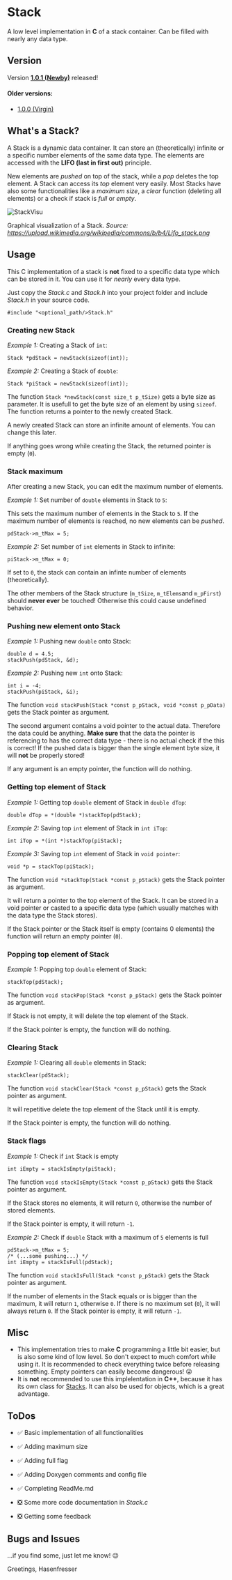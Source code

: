 # Stack
A low level implementation in **C** of a stack container. Can be filled with nearly any data type.

## Version

Version **[1.0.1 (Newby)](https://github.com/Hasenfresser/Stack/releases/tag/1.0.1)** released!

#### Older versions:

- [1.0.0 (Virgin)](https://github.com/Hasenfresser/Stack/releases/tag/1.0.0)


## What's a Stack?
A Stack is a dynamic data container. It can store an (theoretically) infinite or a specific number elements of the same data type.
The elements are accessed with the **LIFO (last in first out)** principle.

New elements are *pushed* on top of the stack, while a *pop* deletes the top element. A Stack can access its *top* element very easily.
Most Stacks have also some functionalities like a *maximum size*, a *clear* function (deleting all elements) or a check if stack is *full* or *empty*.

![StackVisu](https://upload.wikimedia.org/wikipedia/commons/b/b4/Lifo_stack.png)

Graphical visualization of a Stack.
*Source: https://upload.wikimedia.org/wikipedia/commons/b/b4/Lifo_stack.png*


## Usage

This C implementation of a stack is **not** fixed to a specific data type which can be stored in it. You can use it for *nearly* every data type.

Just copy the *Stack.c* and *Stack.h* into your project folder and include *Stack.h* in your source code.

```
#include "<optional_path/>Stack.h"
```

### Creating new Stack

*Example 1:* Creating a Stack of `int`:
```
Stack *pdStack = newStack(sizeof(int));
```


*Example 2:* Creating a Stack of `double`:
```
Stack *piStack = newStack(sizeof(int));
```

The function `Stack *newStack(const size_t p_tSize)` gets a byte size as parameter. It is usefull to get the byte size of an element by using `sizeof`.
The function returns a pointer to the newly created Stack.

A newly created Stack can store an infinite amount of elements. You can change this later.

If anything goes wrong while creating the Stack, the returned pointer is empty (`0`).


### Stack maximum

After creating a new Stack, you can edit the maximum number of elements.

*Example 1:* Set number of `double` elements in Stack to `5`:

This sets the maximum number of elements in the Stack to `5`.
If the maximum number of elements is reached, no new elements can be *pushed*.
```
pdStack->m_tMax = 5;
```

*Example 2:* Set number of `int` elements in Stack to infinite:
```
piStack->m_tMax = 0;
```

 If set to `0`, the stack can contain an infinte number of elements (theoretically).

The other members of the Stack structure (`m_tSize`, `m_tElems`and `m_pFirst`) should **never ever** be touched! Otherwise this could cause undefined behavior.


### Pushing new element onto Stack

*Example 1:* Pushing new `double` onto Stack:

```
double d = 4.5;
stackPush(pdStack, &d);
```

*Example 2:* Pushing new `int` onto Stack:

```
int i = -4;
stackPush(piStack, &i);
```

The function `void stackPush(Stack *const p_pStack, void *const p_pData)` gets the Stack pointer as argument. 

The second argument contains a void pointer to the actual data. Therefore the data could be anything. **Make sure** that the data the pointer is referencing to has the correct data type - there is no actual check if the this is correct!
If the pushed data is bigger than the single element byte size, it will **not** be properly stored!

If any argument is an empty pointer, the function will do nothing.


### Getting top element of Stack

*Example 1:* Getting top `double` element of Stack in `double dTop`:
```
double dTop = *(double *)stackTop(pdStack);
```

*Example 2:* Saving top `int` element of Stack in `int iTop`:
```
int iTop = *(int *)stackTop(piStack);
```

*Example 3:* Saving top `int` element of Stack in `void pointer`:
```
void *p = stackTop(piStack);
```

The function `void *stackTop(Stack *const p_pStack)` gets the Stack pointer as argument.

It will return a pointer to the top element of the Stack. It can be stored in a void pointer or casted to a specific data type (which usually matches with the data type the Stack stores).

If the Stack pointer or the Stack itself is empty (contains 0 elements) the function will return an empty pointer (`0`).

### Popping top element of Stack

*Example 1:* Popping top `double` element of Stack:
```
stackTop(pdStack);
```

The function `void stackPop(Stack *const p_pStack)` gets the Stack pointer as argument.

If Stack is not empty, it will delete the top element of the Stack.

If the Stack pointer is empty, the function will do nothing.


### Clearing Stack

*Example 1:* Clearing all `double` elements in Stack:
```
stackClear(pdStack);
```

The function `void stackClear(Stack *const p_pStack)` gets the Stack pointer as argument.

It will repetitive delete the top element of the Stack until it is empty.

If the Stack pointer is empty, the function will do nothing.


### Stack flags

*Example 1:* Check if `int` Stack is empty
```
int iEmpty = stackIsEmpty(piStack);
```

The function `void stackIsEmpty(Stack *const p_pStack)` gets the Stack pointer as argument.

If the Stack stores no elements, it will return `0`, otherwise the number of stored elements.

If the Stack pointer is empty, it will return `-1`.

*Example 2:* Check if `double` Stack with a maximum of `5` elements is full
```
pdStack->m_tMax = 5;
/* (...some pushing...) */
int iEmpty = stackIsFull(pdStack);
```

The function `void stackIsFull(Stack *const p_pStack)` gets the Stack pointer as argument.

If the number of elements in the Stack equals or is bigger than the maximum, it will return `1`, otherwise `0`.
If there is no maximum set (`0`), it will always return `0`.
If the Stack pointer is empty, it will return `-1`.

## Misc
- This implementation tries to make **C** programming a little bit easier, but is also some kind of low level. So don't expect to much comfort while using it. It is recommended to check everything twice before releasing something. Empty pointers can easily become dangerous! :stuck_out_tongue_winking_eye:
- It is **not** recommended to use this implelentation in **C++**, because it has its own class for [Stacks](http://www.cplusplus.com/reference/stack/stack/). It can also be used for objects, which is a great advantage.

## ToDos

- :white_check_mark: Basic implementation of all functionalities
- :white_check_mark: Adding maximum size 
- :white_check_mark: Adding full flag
- :white_check_mark: Adding Doxygen comments and config file
- :white_check_mark: Completing ReadMe.md

- :negative_squared_cross_mark: Some more code documentation in *Stack.c* 
- :negative_squared_cross_mark: Getting some feedback 

## Bugs and Issues

...if you find some, just let me know! :wink:


Greetings,
Hasenfresser
